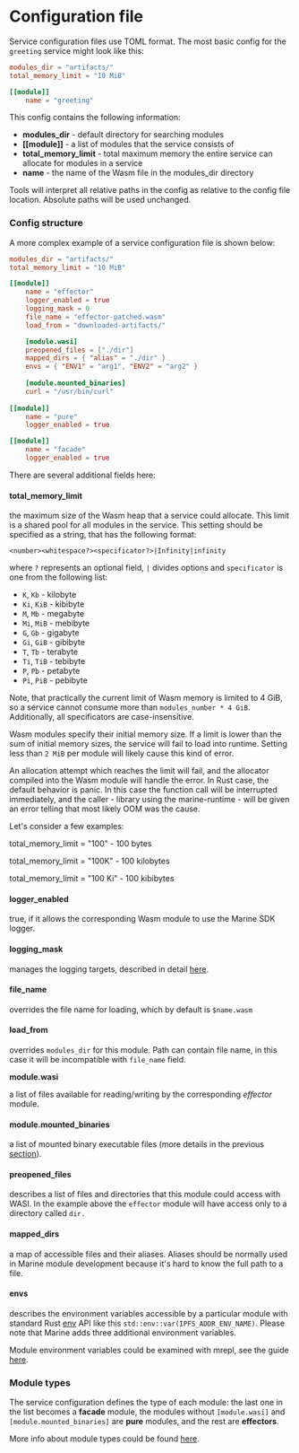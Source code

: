 # Configuration file

Service configuration files use TOML format. The most basic config for the `greeting` service might look like this:

```toml
modules_dir = "artifacts/"
total_memory_limit = "10 MiB"

[[module]]
    name = "greeting"
```

This config contains the following information:

* **modules\_dir**  - default directory for searching modules
* **\[\[module]]** - a list of modules that the service consists of
* **total\_memory\_limit** - total maximum memory the entire service can allocate for modules in a service
* **name** - the name of the Wasm file in the modules\_dir directory

Tools will interpret all relative paths in the config as relative to the config file location. Absolute paths will be used unchanged.

### Config structure

A more complex example of a service configuration file is shown below:

```toml
modules_dir = "artifacts/"
total_memory_limit = "10 MiB"

[[module]]
    name = "effector"
    logger_enabled = true
    logging_mask = 0
    file_name = "effector-patched.wasm"
    load_from = "downloaded-artifacts/"

    [module.wasi]
    preopened_files = ["./dir"]
    mapped_dirs = { "alias" = "./dir" }
    envs = { "ENV1" = "arg1", "ENV2" = "arg2" }
    
    [module.mounted_binaries]
    curl = "/usr/bin/curl"
    
[[module]]
    name = "pure"
    logger_enabled = true

[[module]]
    name = "facade"
    logger_enabled = true
```

There are several additional fields here:

#### **total\_memory\_limit**

the maximum size of the Wasm heap that a service could allocate. This limit is a shared pool for all modules in the service. This setting should be specified as a string, that has the following format:

`<number><whitespace?><specificator?>|Infinity|infinity`

where `?` represents an optional field, `|` divides options and `specificator` is one from the following list:

* `K`, `Kb` - kilobyte
* `Ki`, `KiB` - kibibyte
* `M`, `Mb` - megabyte
* `Mi`, `MiB` - mebibyte
* `G`, `Gb` - gigabyte
* `Gi`, `GiB` - gibibyte
* `T`, `Tb` - terabyte
* `Ti`, `TiB`  - tebibyte
* `P`, `Pb` - petabyte
* `Pi`, `PiB` - pebibyte

Note, that practically the current limit of Wasm memory is limited to 4 GiB, so a service cannot consume more than `modules_number * 4 GiB`. Additionally, all specificators are case-insensitive.

Wasm modules specify their initial memory size. If a limit is lower than the sum of initial memory sizes, the service will fail to load into runtime. Setting less than `2 MiB` per module will likely cause this kind of error.

An allocation attempt which reaches the limit will fail, and the allocator compiled into the Wasm module will handle the error. In Rust case, the default behavior is panic. In this case the function call will be interrupted immediately, and the caller - library using the marine-runtime - will be given an error telling that most likely OOM was the cause.

Let's consider a few examples:

total\_memory\_limit = "100" - 100 bytes

total\_memory\_limit = "100K" - 100 kilobytes

total\_memory\_limit = "100 Ki" - 100 kibibytes

#### **logger\_enabled**

true, if it allows the corresponding Wasm module to use the Marine SDK logger.

#### **logging\_mask**

manages the logging targets, described in detail [here](../marine-rust-sdk/developing/logging.md#using-target-map).

#### file\_name

overrides the file name for loading, which by default is `$name.wasm`

#### load\_from

overrides `modules_dir` for this module. Path can contain file name, in this case it will be incompatible with `file_name` field.

**module.wasi**

a list of files available for reading/writing by the corresponding _effector_ module.

#### **module.mounted\_binaries**

a list of mounted binary executable files (more details in the previous [section](mounted-binaries.md)).

#### **preopened\_files**

describes a list of files and directories that this module could access with WASI. In the example above the `effector` module will have access only to a directory called `dir.`

#### **mapped\_dirs**

a map of accessible files and their aliases. Aliases should be normally used in Marine module development because it's hard to know the full path to a file.

#### **envs**

describes the environment variables accessible by a particular module with standard Rust [env](https://doc.rust-lang.org/std/env/index.html) API like this `std::env::var(IPFS_ADDR_ENV_NAME)`. Please note that Marine adds three additional environment variables.

Module environment variables could be examined with mrepl, see the guide [here](https://fluence.dev/docs/marine-book/marine-tooling-reference/marine-repl#envs-show-environment-variables-of-a-module).

### Module types

The service configuration defines the type of each module: the last one in the list becomes a **facade** module, the modules without `[module.wasi]` and `[module.mounted_binaries]` are **pure** modules, and the rest are **effectors**.

More info about module types could be found [here](configuration-file.md#module-types).
